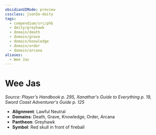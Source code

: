 ```yaml
---
obsidianUIMode: preview
cssclass: json5e-deity
tags:
  - compendium/src/phb
  - deity/greyhawk
  - domain/death
  - domain/grave
  - domain/knowledge
  - domain/order
  - domain/arcana
aliases:
  - Wee Jas
---
```

# Wee Jas
*Source: Player's Handbook p. 295, Xanathar's Guide to Everything p. 19, Sword Coast Adventurer's Guide p. 125* 

- **Alignment**: Lawful Neutral
- **Domains**: Death, Grave, Knowledge, Order, Arcana
- **Pantheon**: Greyhawk
- **Symbol**: Red skull in front of fireball